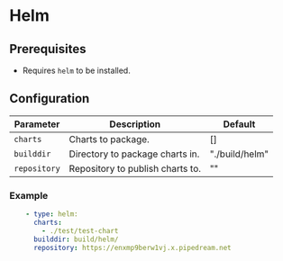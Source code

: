 # Helm

## Prerequisites

- Requires `helm` to be installed.

## Configuration

Parameter | Description | Default
--- | --- | ---
`charts` | Charts to package. | []
`builddir` | Directory to package charts in. | "./build/helm"
`repository` | Repository to publish charts to. | ""

### Example

```yaml
    - type: helm:
      charts:
        - ./test/test-chart
      builddir: build/helm/
      repository: https://enxmp9berw1vj.x.pipedream.net
```
